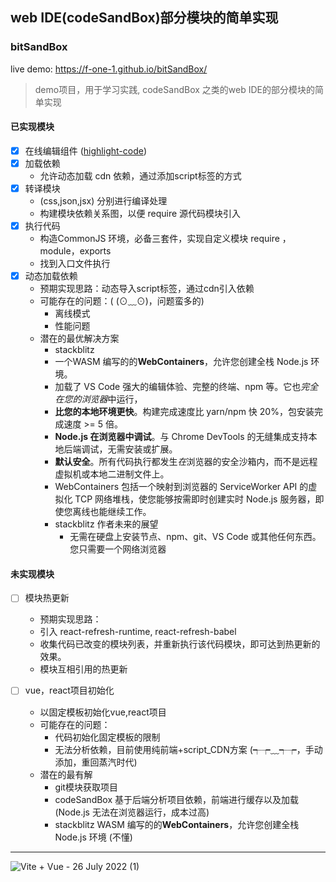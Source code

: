 ## web IDE(codeSandBox)部分模块的简单实现

### bitSandBox 

live demo: https://f-one-1.github.io/bitSandBox/

> demo项目，用于学习实践, codeSandBox 之类的web IDE的部分模块的简单实现

#### 已实现模块

- [x] 在线编辑组件 ([highlight-code](https://github.com/F-one-1/vue-highlight-code))
- [x] 加载依赖
  - 允许动态加载 cdn 依赖，通过添加script标签的方式
- [x] 转译模块 
  - (css,json,jsx) 分别进行编译处理
  - 构建模块依赖关系图，以便 require 源代码模块引入
- [x] 执行代码
  - 构造CommonJS 环境，必备三套件，实现自定义模块 require ，module，exports
  - 找到入口文件执行
- [x] 动态加载依赖
  - 预期实现思路：动态导入script标签，通过cdn引入依赖      
  - 可能存在的问题：(  (⊙﹏⊙)，问题蛮多的)
    - 离线模式
    - 性能问题
  - 潜在的最优解决方案
    - stackblitz    
    - 一个WASM 编写的的**WebContainers**，允许您创建全栈 Node.js 环境。
    - 加载了 VS Code 强大的编辑体验、完整的终端、npm 等。它也*完全在您的浏览器*中运行，
    - **比您的本地环境更快**。构建完成速度比 yarn/npm 快 20%，包安装完成速度 >= 5 倍。
    - **Node.js 在浏览器中调试**。与 Chrome DevTools 的无缝集成支持本地后端调试，无需安装或扩展。
    - **默认安全**。所有代码执行都发生*在*浏览器的安全沙箱内，而不是远程虚拟机或本地二进制文件上。
    - WebContainers 包括一个映射到浏览器的 ServiceWorker API 的虚拟化 TCP 网络堆栈，使您能够按需即时创建实时 Node.js 服务器，即使您离线也能继续工作。
    - stackblitz 作者未来的展望
      - 无需在硬盘上安装节点、npm、git、VS Code 或其他任何东西。您只需要一个网络浏览器



#### 未实现模块


- [ ] 模块热更新
  - 预期实现思路：
  - 引入 react-refresh-runtime, react-refresh-babel 
  - 收集代码已改变的模块列表，并重新执行该代码模块，即可达到热更新的效果。
  - 模块互相引用的热更新

- [ ] vue，react项目初始化
  - 以固定模板初始化vue,react项目
  - 可能存在的问题：
    - 代码初始化固定模板的限制
    - 无法分析依赖，目前使用纯前端+script_CDN方案 (┭┮﹏┭┮，手动添加，重回蒸汽时代)
  - 潜在的最有解
    - git模块获取项目
    - codeSandBox 基于后端分析项目依赖，前端进行缓存以及加载(Node.js 无法在浏览器运行，成本过高)
    - stackblitz WASM 编写的的**WebContainers**，允许您创建全栈 Node.js 环境 (不懂)

---






![Vite + Vue - 26 July 2022 (1)](https://user-images.githubusercontent.com/68687740/180930335-0f2d4544-9476-4caf-bd1d-d7f5aec8b92b.gif)

